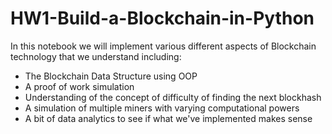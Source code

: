 # HW1-Build-a-Blockchain-in-Python
In this notebook we will implement various different aspects of Blockchain technology that we understand including:

- The Blockchain Data Structure using OOP
- A proof of work simulation
- Understanding of the concept of difficulty of finding the next blockhash
- A simulation of multiple miners with varying computational powers
- A bit of data analytics to see if what we've implemented makes sense
